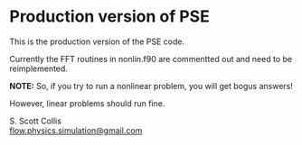 # Production version of PSE

This is the production version of the PSE code.

Currently the FFT routines in nonlin.f90 are commentted out and need to be
reimplemented.  

**NOTE:**  So, if you try to run a nonlinear problem, you will get bogus
answers!

However, linear problems should run fine.

S. Scott Collis\
flow.physics.simulation@gmail.com